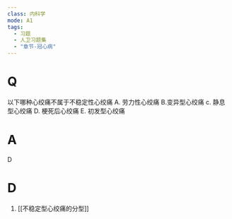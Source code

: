 ```yaml
---
class: 内科学
mode: A1
tags:
  - 习题
  - 人卫习题集
  - "章节-冠心病"
---
```


# Q
以下哪种心绞痛不属于不稳定性心绞痛
A. 劳力性心绞痛 
B.变异型心绞痛
c. 静息型心绞痛 
D. 梗死后心绞痛
E. 初发型心绞痛
# A
D
# D
1. [[不稳定型心绞痛的分型]]